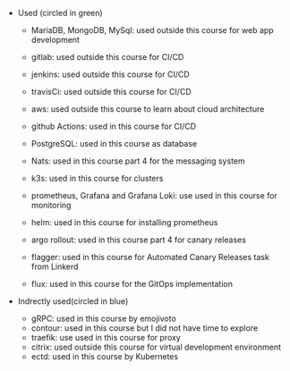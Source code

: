 - Used (circled in green)
	- MariaDB, MongoDB, MySql: used outside this course for web app development
	- gitlab: used outside this course for CI/CD
	- jenkins: used outside this course for CI/CD
	- travisCi: used outside this course for CI/CD
	- aws: used outside this course to learn about cloud architecture

	- github Actions: used in this course for CI/CD
	- PostgreSQL: used in this course as database
	- Nats: used in this course part 4 for the messaging system
	- k3s: used in this course for clusters
	- prometheus, Grafana and Grafana Loki: use used in this course for monitoring
	- helm: used in this course for installing prometheus
	- argo rollout: used in this course part 4 for canary releases
	- flagger: used in this course for Automated Canary Releases task from Linkerd
	- flux: used in this course for the GitOps implementation



- Indrectly used(circled in blue)
	- gRPC: used in this course by emojivoto 
	- contour: used in this course but I did not have time to explore
	- traefik: use used in this course for proxy
	- citrix: used outside this course for virtual development environment
	- ectd: used in this course by Kubernetes